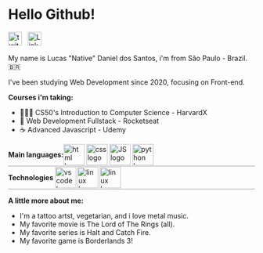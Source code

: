# Hello Github!
<p  align="left"><a  href="https://twitter.com/LucasDanielSan" target="_blank"><img  src="https://svgshare.com/i/UBK.svg"  alt="twitter logo"  height="28"  width="28"></a>  &nbsp <a  href="https://www.linkedin.com/in/lucasnative/" target="_blank"><img  src="https://svgshare.com/i/U9b.svg"  alt="Linkedin logo"  width="28"  height="28" ></a></p>
My name is Lucas "Native" Daniel dos Santos, i'm from São Paulo - Brazil.  🇧🇷

I've been studying Web Development since 2020, focusing on Front-end.

**Courses i'm taking:**

* 👨🏽‍💻 CS50's Introduction to Computer Science - HarvardX
* 🚀 Web Development Fullstack - Rocketseat
* ☕ Advanced Javascript - Udemy

<div style="display: flex; align-items: center;"> <p><strong>Main languages:</strong></p>
  <a href="https://www.w3schools.com/html/default.asp" target="_black"><img src="https://svgshare.com/i/UsU.svg" alt="html logo" height="43" width="43"/></a>&nbsp 
  <a href="https://www.w3schools.com/css/default.asp" target="_black"><img src="https://svgshare.com/i/UsW.svg" alt="css logo" height="43" width="43"/></a>&nbsp 
  <a href="https://www.w3schools.com/js/default.asp" target="_black"><img src="https://svgshare.com/i/Usy.svg" alt="JS logo" height="43" width="43"/></a>&nbsp 
  <a href="https://www.w3schools.com/python/default.asp" target="_black"><img src="https://svgshare.com/i/Ut0.svg" alt="python logo" height="43" width="43"/></a>&nbsp</div>
  
<div style="height: 2px; width: 100%; background-color: rgb(202, 202, 202);"></div>
 
<div style="display: flex; align-items: center;" > <p><strong>Technologies</strong></p>&nbsp <a href="https://code.visualstudio.com/" target="_black"><img src="https://svgshare.com/i/UrB.svg" alt="vscode logo" height="43" width="43" style="margin-right: 2.4px;"/></a>
  <a href="https://www.gnu.org/" target="_black"><img src="https://svgshare.com/i/Usq.svg" alt="linux logo" height="43" width="43" style="margin-right: 2.4px;"/></a>
  <a href="https://www.gnu.org/software/bash/" target="_black"><img src="https://svgshare.com/i/Usq.svg" alt="linux logo" height="43" width="43" style="margin-right: 2.4px;"/></a>
</div>

<div style="height: 2px; width: 100%; background-color: rgb(202, 202, 202);"></div>

 **A little more about me:**
 * I'm a tattoo artst, vegetarian, and i love metal music.
 * My favorite movie is The Lord of The Rings (all).
 * My favorite series is Halt and Catch Fire.
 * My favorite game is Borderlands 3!
                                       

